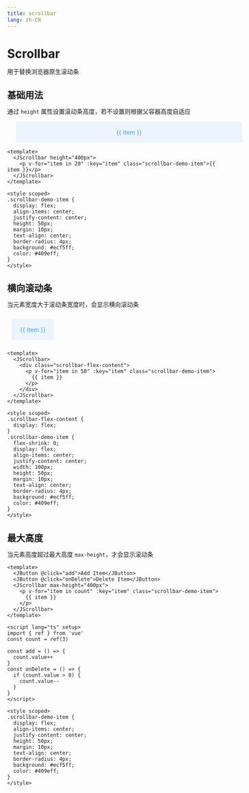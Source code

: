 ```yaml
---
title: scrollbar
lang: zh-CN
---
```

# Scrollbar
用于替换浏览器原生滚动条

## 基础用法
通过 `height` 属性设置滚动条高度，若不设置则根据父容器高度自适应
<div class="box">
<myScrollbar height="400px"><p v-for="item in 20" :key="item" class="scrollbar-demo-item">{{ item }}</p></myScrollbar>
</div>

~~~ vue
<template>
  <JScrollbar height="400px">
    <p v-for="item in 20" :key="item" class="scrollbar-demo-item">{{ item }}</p>
  </JScrollbar>
</template>

<style scoped>
.scrollbar-demo-item {
  display: flex;
  align-items: center;
  justify-content: center;
  height: 50px;
  margin: 10px;
  text-align: center;
  border-radius: 4px;
  background: #ecf5ff;
  color: #409eff;
}
</style>
~~~

## 横向滚动条
当元素宽度大于滚动条宽度时，会显示横向滚动条

<div class="box2">
    <myScrollbar>
        <div class="scrollbar-flex-content">
            <p v-for="item in 50" :key="item" class="scrollbar-demo-item2">{{ item }}</p>
        </div>
    </myScrollbar>
</div>

~~~ vue
<template>
  <JScrollbar>
    <div class="scrollbar-flex-content">
      <p v-for="item in 50" :key="item" class="scrollbar-demo-item">
        {{ item }}
      </p>
    </div>
  </JScrollbar>
</template>

<style scoped>
.scrollbar-flex-content {
  display: flex;
}
.scrollbar-demo-item {
  flex-shrink: 0;
  display: flex;
  align-items: center;
  justify-content: center;
  width: 100px;
  height: 50px;
  margin: 10px;
  text-align: center;
  border-radius: 4px;
  background: #ecf5ff;
  color: #409eff;
}
</style>
~~~

## 最大高度
当元素高度超过最大高度 `max-height`，才会显示滚动条

<scrollbarTest></scrollbarTest>

~~~ vue
<template>
  <JButton @click="add">Add Item</JButton>
  <JButton @click="onDelete">Delete Item</JButton>
  <JScrollbar max-height="400px">
    <p v-for="item in count" :key="item" class="scrollbar-demo-item">
      {{ item }}
    </p>
  </JScrollbar>
</template>

<script lang="ts" setup>
import { ref } from 'vue'
const count = ref(3)

const add = () => {
  count.value++
}
const onDelete = () => {
  if (count.value > 0) {
    count.value--
  }
}
</script>

<style scoped>
.scrollbar-demo-item {
  display: flex;
  align-items: center;
  justify-content: center;
  height: 50px;
  margin: 10px;
  text-align: center;
  border-radius: 4px;
  background: #ecf5ff;
  color: #409eff;
}
</style>
~~~

<script setup>
import myScrollbar from '~/components/scrollbar/src/JScrollbar.vue'
import scrollbarTest from '~~/components/myScrollbar.vue'
</script>
<style scoped>
* {
  padding: 0;
  margin: 0;
}
.box {
  width: 550px;
  margin: 10px;
}
.scrollbar-demo-item {
  display: flex;
  align-items: center;
  justify-content: center;
  height: 50px;
  margin: 10px;
  text-align: center;
  border-radius: 4px;
  background: #ecf5ff;
  color: #409eff;
}
.box2 {
  width: 700px;

}
.scrollbar-flex-content {
  display: flex;
}
.scrollbar-demo-item2 {
  flex-shrink: 0;
  display: flex;
  align-items: center;
  justify-content: center;
  width: 100px;
  height: 50px;
  margin: 10px !important;
  text-align: center;
  border-radius: 4px;
  background: #ecf5ff;
  color: #409eff;
}
.box3 {
  width: 500px;
}
.scrollbar-demo-item3 {
  display: flex;
  align-items: center;
  justify-content: center;
  height: 50px;
  margin: 10px;
  text-align: center;
  border-radius: 4px;
  background: #ecf5ff;
  color: #409eff;
}
</style>